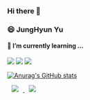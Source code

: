 ### Hi there 👋

### 😄 JungHyun Yu

#### 🌱 I’m currently learning ...
<img src="https://img.shields.io/badge/Android-3DDC84?style=for-the-badge&logo=Android&logoColor=white"> <img src="https://img.shields.io/badge/Kotlin-7F52FF?style=for-the-badge&logo=Kotlin&logoColor=white">    <img src="https://img.shields.io/badge/Spring-6DB33F?style=for-the-badge&logo=Spring&logoColor=white">

[![Anurag's GitHub stats](https://github-readme-stats.vercel.app/api?username=OliviaYJH&show_icons=true&theme=highcontrast)](https://github.com/anuraghazra/github-readme-stats)

<a href="mailto:00703olivia@gmail.com">
    <img 
        src="https://img.shields.io/badge/Gmail-000000?style=flat&logo=Gmail&logoColor=white&link=mailto:00703olivia@gmail.com"
        style="height : auto; margin-left : 10px; margin-right : 10px;"/>
</a>
<a href="https://working-hippodraco-f05.notion.site/c4a0da029099484c96606dcee360f10a?pvs=4">
    <img 
        src="https://img.shields.io/badge/Portfolio-000000?style=flat&logo=ReverbNation&logoColor=white&link=https://working-hippodraco-f05.notion.site/c4a0da029099484c96606dcee360f10a?pvs=4"
        style="height : auto; margin-left : 10px; margin-right : 10px;"/>
</a>

<!--
**OliviaYJH/OliviaYJH** is a ✨ _special_ ✨ repository because its `README.md` (this file) appears on your GitHub profile.

Here are some ideas to get you started:

- 🔭 I’m currently working on ...
- 🌱 I’m currently learning ...
- 👯 I’m looking to collaborate on ...
- 🤔 I’m looking for help with ...
- 💬 Ask me about ...
- 📫 How to reach me: ...
- 😄 Pronouns: ...
- ⚡ Fun fact: ...
https://img.shields.io/badge/<LABEL>-<MESSAGE>-<COLOR> 형태로
-->
